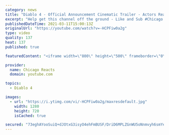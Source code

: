 ```yaml
---
category: news
title: "Diablo 4 - Official Announcement Cinematic Trailer - Actors React"
excerpt: "Help get this channel off the ground - Like and Sub #Chicago #Blind #React."
publishedDateTime: 2021-03-11T15:00:13Z
originalUrl: "https://youtube.com/watch?v=-HCPFiw0a2g"
type: video
quality: 137
heat: 137
published: true

featuredContent: "<iframe width=\"800\" height=\"500\" frameborder=\"0\" src=\"https://www.youtube.com/embed/-HCPFiw0a2g\" allow=\"accelerometer; autoplay; encrypted-media; gyroscope; picture-in-picture\" allowfullscreen></iframe>"

provider:
  name: Chicago Reacts
  domain: youtube.com

topics:
  - Diablo 4

images:
  - url: "https://i.ytimg.com/vi/-HCPFiw0a2g/maxresdefault.jpg"
    width: 1280
    height: 720
    isCached: true

secured: "73eghAYooSuiQ+dJOtxG3isyO4ehFmBUSF/DriD6MPLZGnWU5oNnmvyh6smYeo70SA/KFXLhLQiLffpkXaVEGd3gln6LnfUgiVik8A8EXQ/S8d9YyIHp4ZBQj1fO3Yd/O77uaSk4BQpr/5VLzjlng+k4dxRxLM8TaWBMEV09JI5OSiYayyQajwyHx6079+Tx6ltSxtGFLwRXW76UkbA5kKXwd/nrNA1nOxLaG/PtJXdsgNnEv1CD3O1l0JvE4k/KJd2GzoBluSSLvGzY7RPT8u+BF37TwcuaFrywGcwr5DT6KimHdj6ICXNwhEWJVPpzH7xZpCBGYYKMPKZKw6WviJmgNho0BKwa0AX5aMsBz8AeYmE+MZrCdnmAsCLOhjPCPOuGasPbU/H+srH85QM2dnyBvcjo64eYtMGmkEjdW8T9XRmlReVgtBU2ya7hYfoV;yV7DyL1k3R/wdTrs5mlikw=="
---
```


